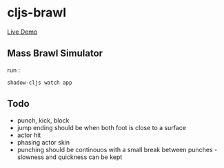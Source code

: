 # cljs-brawl

[Live Demo](https://milgra.github.io/cljs-brawl/index.html)

## Mass Brawl Simulator

run :

```shadow-cljs watch app```

## Todo

* punch, kick, block
* jump ending should be when both foot is close to a surface
* actor hit
* phasing actor skin
* punching should be continouos with a small break between punches - slowness and quickness can be kept